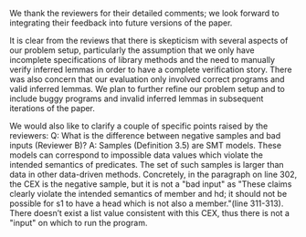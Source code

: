 
We thank the reviewers for their detailed comments; we look forward to integrating their feedback into future versions of the paper.

It is clear from the reviews that there is skepticism with several aspects of our problem setup, particularly the assumption that we only have incomplete specifications of library methods and the need to manually verify inferred lemmas in order to have a complete verification story. There was also concern that our evaluation only involved correct programs and valid inferred lemmas. We plan to further refine our problem setup and to include buggy programs and invalid inferred lemmas in subsequent iterations of the paper.

We would also like to clarify a couple of specific points raised by the reviewers:
Q: What is the difference between negative samples and bad inputs (Reviewer B)?
A: Samples (Definition 3.5) are SMT models. These models can correspond to impossible data values which violate the intended semantics of predicates. The set of such samples is larger than data in other data-driven methods. Concretely, in the paragraph on line 302, the CEX is the negative sample, but it is not a "bad input" as "These claims clearly violate the intended semantics of member and hd; it should not be possible for s1 to have a head which is not also a member."(line 311-313). There doesn’t exist a list value consistent with this CEX, thus there is not a "input" on which to run the program.
